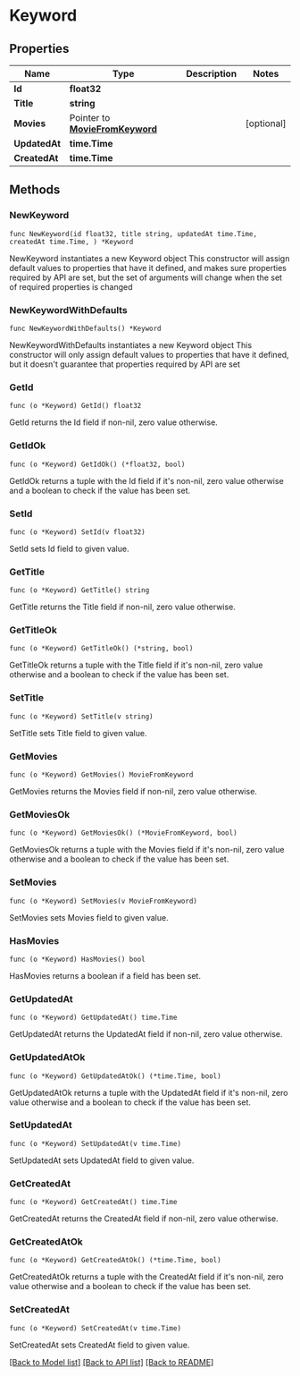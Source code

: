 # Keyword

## Properties

Name | Type | Description | Notes
------------ | ------------- | ------------- | -------------
**Id** | **float32** |  | 
**Title** | **string** |  | 
**Movies** | Pointer to [**MovieFromKeyword**](MovieFromKeyword.md) |  | [optional] 
**UpdatedAt** | **time.Time** |  | 
**CreatedAt** | **time.Time** |  | 

## Methods

### NewKeyword

`func NewKeyword(id float32, title string, updatedAt time.Time, createdAt time.Time, ) *Keyword`

NewKeyword instantiates a new Keyword object
This constructor will assign default values to properties that have it defined,
and makes sure properties required by API are set, but the set of arguments
will change when the set of required properties is changed

### NewKeywordWithDefaults

`func NewKeywordWithDefaults() *Keyword`

NewKeywordWithDefaults instantiates a new Keyword object
This constructor will only assign default values to properties that have it defined,
but it doesn't guarantee that properties required by API are set

### GetId

`func (o *Keyword) GetId() float32`

GetId returns the Id field if non-nil, zero value otherwise.

### GetIdOk

`func (o *Keyword) GetIdOk() (*float32, bool)`

GetIdOk returns a tuple with the Id field if it's non-nil, zero value otherwise
and a boolean to check if the value has been set.

### SetId

`func (o *Keyword) SetId(v float32)`

SetId sets Id field to given value.


### GetTitle

`func (o *Keyword) GetTitle() string`

GetTitle returns the Title field if non-nil, zero value otherwise.

### GetTitleOk

`func (o *Keyword) GetTitleOk() (*string, bool)`

GetTitleOk returns a tuple with the Title field if it's non-nil, zero value otherwise
and a boolean to check if the value has been set.

### SetTitle

`func (o *Keyword) SetTitle(v string)`

SetTitle sets Title field to given value.


### GetMovies

`func (o *Keyword) GetMovies() MovieFromKeyword`

GetMovies returns the Movies field if non-nil, zero value otherwise.

### GetMoviesOk

`func (o *Keyword) GetMoviesOk() (*MovieFromKeyword, bool)`

GetMoviesOk returns a tuple with the Movies field if it's non-nil, zero value otherwise
and a boolean to check if the value has been set.

### SetMovies

`func (o *Keyword) SetMovies(v MovieFromKeyword)`

SetMovies sets Movies field to given value.

### HasMovies

`func (o *Keyword) HasMovies() bool`

HasMovies returns a boolean if a field has been set.

### GetUpdatedAt

`func (o *Keyword) GetUpdatedAt() time.Time`

GetUpdatedAt returns the UpdatedAt field if non-nil, zero value otherwise.

### GetUpdatedAtOk

`func (o *Keyword) GetUpdatedAtOk() (*time.Time, bool)`

GetUpdatedAtOk returns a tuple with the UpdatedAt field if it's non-nil, zero value otherwise
and a boolean to check if the value has been set.

### SetUpdatedAt

`func (o *Keyword) SetUpdatedAt(v time.Time)`

SetUpdatedAt sets UpdatedAt field to given value.


### GetCreatedAt

`func (o *Keyword) GetCreatedAt() time.Time`

GetCreatedAt returns the CreatedAt field if non-nil, zero value otherwise.

### GetCreatedAtOk

`func (o *Keyword) GetCreatedAtOk() (*time.Time, bool)`

GetCreatedAtOk returns a tuple with the CreatedAt field if it's non-nil, zero value otherwise
and a boolean to check if the value has been set.

### SetCreatedAt

`func (o *Keyword) SetCreatedAt(v time.Time)`

SetCreatedAt sets CreatedAt field to given value.



[[Back to Model list]](../README.md#documentation-for-models) [[Back to API list]](../README.md#documentation-for-api-endpoints) [[Back to README]](../README.md)


